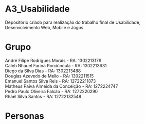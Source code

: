 # A3_Usabilidade
Depositório criado para realização do trabalho final de Usabilidade, Desenvolvimento Web, Mobile e Jogos

# Grupo
André Filipe Rodrigues Morais - RA: 1302213179 <br>
Caleb Nhauel Farina Porciúncula - RA: 1302213631 <br>
Diego da Silva Dias - RA: 1302213488<br>
Douglas Azevedo de Mello - RA: 1302211515<br>
Emanuel Santos Silva Reis - RA: 12722211873<br>
Matheus Paiva Almeida da Conceição - RA: 1272224747<br>
Pedro Paulo Oliveira Falcão - RA: 1272220290<br>
Rhael Silva Santos - RA: 12722132548<br>

# Personas

